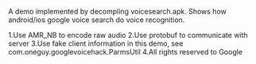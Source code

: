 A demo implemented by decompling voicesearch.apk.
Shows how android/ios google voice search do voice recognition.

1.Use AMR_NB to encode raw audio
2.Use protobuf to communicate with server
3.Use fake client information in this demo, see com.oneguy.googlevoicehack.ParmsUtil
4.All rights reserved to Google
